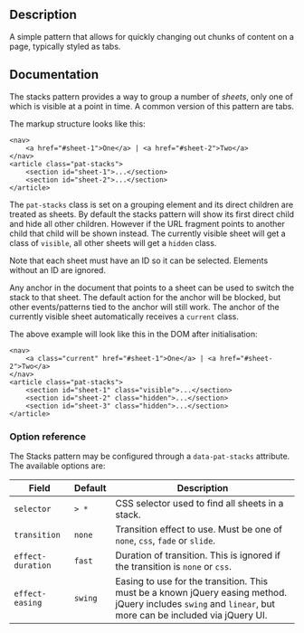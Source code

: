## Description

A simple pattern that allows for quickly changing out chunks of content on a page, typically styled as tabs.

## Documentation

The stacks pattern provides a way to group a number of _sheets_, only one of which is visible at a point
in time. A common version of this pattern are tabs.

The markup structure looks like this:

    <nav>
        <a href="#sheet-1">One</a> | <a href="#sheet-2">Two</a>
    </nav>
    <article class="pat-stacks">
        <section id="sheet-1">...</section>
        <section id="sheet-2">...</section>
    </article>

The `pat-stacks` class is set on a grouping element and its direct children are treated as sheets. By default the stacks pattern will show its first direct child and hide all other children. However if the URL fragment points to another child that child will be shown instead. The currently visible sheet
will get a class of `visible`, all other sheets will get a `hidden` class.

Note that each sheet must have an ID so it can be selected. Elements without an ID are ignored.

Any anchor in the document that points to a sheet can be used to switch the stack to that sheet. The default action for the anchor will be blocked, but other events/patterns tied to the anchor will still work. The anchor of the currently visible sheet automatically receives a `current` class.

The above example will look like this in the DOM after initialisation:

    <nav>
        <a class="current" href="#sheet-1">One</a> | <a href="#sheet-2">Two</a>
    </nav>
    <article class="pat-stacks">
        <section id="sheet-1" class="visible">...</section>
        <section id="sheet-2" class="hidden">...</section>
        <section id="sheet-3" class="hidden">...</section>
    </article>

### Option reference

The Stacks pattern may be configured through a `data-pat-stacks` attribute. The available options are:

| Field             | Default | Description                                                                                                                                                |
| ----------------- | ------- | ---------------------------------------------------------------------------------------------------------------------------------------------------------- |
| `selector`        | `> *`   | CSS selector used to find all sheets in a stack.                                                                                                           |
| `transition`      | `none`  | Transition effect to use. Must be one of `none`, `css`, `fade` or `slide`.                                                                                 |
| `effect-duration` | `fast`  | Duration of transition. This is ignored if the transition is `none` or `css`.                                                                              |
| `effect-easing`   | `swing` | Easing to use for the transition. This must be a known jQuery easing method. jQuery includes `swing` and `linear`, but more can be included via jQuery UI. |
